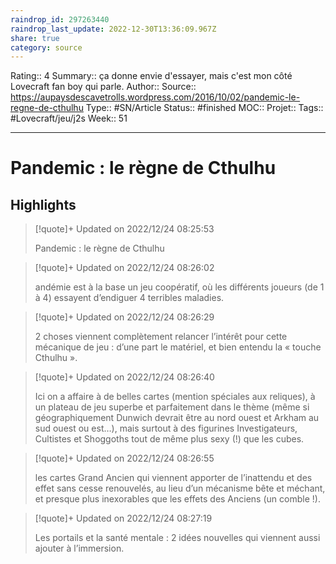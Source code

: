 ```yaml
---
raindrop_id: 297263440
raindrop_last_update: 2022-12-30T13:36:09.967Z
share: true
category: source
---
```


Rating:: 4
Summary:: ça donne envie d'essayer, mais c'est mon côté Lovecraft fan boy qui parle.
Author::
Source:: https://aupaysdescavetrolls.wordpress.com/2016/10/02/pandemic-le-regne-de-cthulhu
Type:: #SN/Article 
Status:: #finished 
MOC::
Projet:: 
Tags:: #Lovecraft/jeu/j2s
Week:: 51

***
# Pandemic : le règne de Cthulhu



## Highlights


> [!quote]+ Updated on 2022/12/24 08:25:53
>
> Pandemic : le règne de Cthulhu

> [!quote]+ Updated on 2022/12/24 08:26:02
>
> andémie est à la base un jeu coopératif, où les différents joueurs (de 1 à 4) essayent d’endiguer 4 terribles maladies.

> [!quote]+ Updated on 2022/12/24 08:26:29
>
> 2 choses viennent complètement relancer l’intérêt pour cette mécanique de jeu : d’une part le matériel, et bien entendu la « touche Cthulhu ».

> [!quote]+ Updated on 2022/12/24 08:26:40
>
> Ici on a affaire à de belles cartes (mention spéciales aux reliques), à un plateau de jeu superbe et parfaitement dans le thème (même si géographiquement Dunwich devrait être au nord ouest et Arkham au sud ouest ou est…), mais surtout à des figurines Investigateurs, Cultistes et Shoggoths tout de même plus sexy (!) que les cubes.

> [!quote]+ Updated on 2022/12/24 08:26:55
>
> les cartes Grand Ancien qui viennent apporter de l’inattendu et des effet sans cesse renouvelés, au lieu d’un mécanisme bête et méchant, et presque plus inexorables que les effets des Anciens (un comble !).

> [!quote]+ Updated on 2022/12/24 08:27:19
>
> Les portails et la santé mentale : 2 idées nouvelles qui viennent aussi ajouter à l’immersion.
